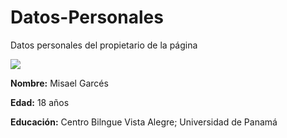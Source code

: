 # Datos-Personales
Datos personales del propietario de la página

<img src="https://scontent.fpty1-1.fna.fbcdn.net/v/t1.0-9/10418873_1464841397093125_1926179221586345497_n.jpg?_nc_cat=111&_nc_oc=AQkLoPu_4gMUX5D3MPus2ew7VJ0naXAo2b0sroEYiiPp3gTorEtW12vPzrTor3Xgdq0&_nc_ht=scontent.fpty1-1.fna&oh=6c3f6570a11c853f7b52ef549fc05196&oe=5E1AB469">

<b>Nombre:</b>
Misael Garcés


<b>Edad:</b>
18 años

<b>Educación:</b>
Centro Bilngue Vista Alegre; 
Universidad de Panamá
